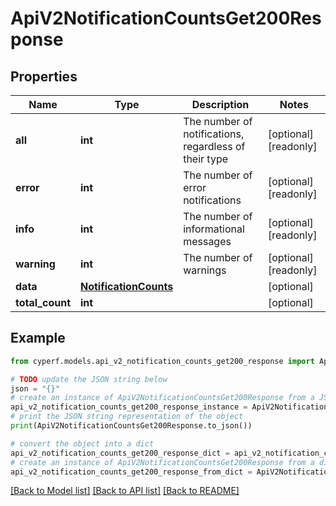 # ApiV2NotificationCountsGet200Response


## Properties

Name | Type | Description | Notes
------------ | ------------- | ------------- | -------------
**all** | **int** | The number of notifications, regardless of their type | [optional] [readonly] 
**error** | **int** | The number of error notifications | [optional] [readonly] 
**info** | **int** | The number of informational messages | [optional] [readonly] 
**warning** | **int** | The number of warnings | [optional] [readonly] 
**data** | [**NotificationCounts**](NotificationCounts.md) |  | [optional] 
**total_count** | **int** |  | [optional] 

## Example

```python
from cyperf.models.api_v2_notification_counts_get200_response import ApiV2NotificationCountsGet200Response

# TODO update the JSON string below
json = "{}"
# create an instance of ApiV2NotificationCountsGet200Response from a JSON string
api_v2_notification_counts_get200_response_instance = ApiV2NotificationCountsGet200Response.from_json(json)
# print the JSON string representation of the object
print(ApiV2NotificationCountsGet200Response.to_json())

# convert the object into a dict
api_v2_notification_counts_get200_response_dict = api_v2_notification_counts_get200_response_instance.to_dict()
# create an instance of ApiV2NotificationCountsGet200Response from a dict
api_v2_notification_counts_get200_response_from_dict = ApiV2NotificationCountsGet200Response.from_dict(api_v2_notification_counts_get200_response_dict)
```
[[Back to Model list]](../README.md#documentation-for-models) [[Back to API list]](../README.md#documentation-for-api-endpoints) [[Back to README]](../README.md)


